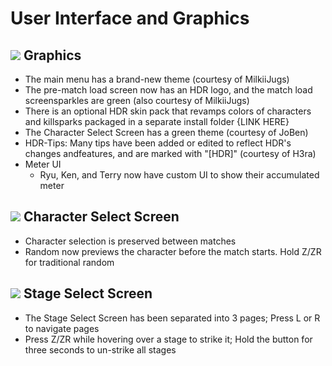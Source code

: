 # User Interface and Graphics

## ![](../images/SmashBall.png) Graphics
- The main menu has a brand-new theme (courtesy of MilkiiJugs)
- The pre-match load screen now has an HDR logo, and the match load screensparkles are green (also courtesy of MilkiiJugs)
- There is an optional HDR skin pack that revamps colors of characters and killsparks packaged in a separate install folder {LINK HERE}
- The Character Select Screen has a green theme (courtesy of JoBen)
- HDR-Tips: Many tips have been added or edited to reflect HDR's changes andfeatures, and are marked with "[HDR]" (courtesy of H3ra)
- Meter UI
  - Ryu, Ken, and Terry now have custom UI to show their accumulated meter

## ![](../images/SmashBall.png) Character Select Screen
- Character selection is preserved between matches
- Random now previews the character before the match starts. Hold Z/ZR for traditional random

## ![](../images/SmashBall.png) Stage Select Screen
- The Stage Select Screen has been separated into 3 pages; Press L or R to navigate pages
- Press Z/ZR while hovering over a stage to strike it; Hold the button for three seconds to un-strike all stages